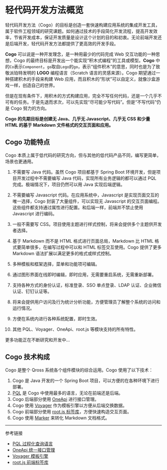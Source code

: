 # 轻代码开发方法概览

轻代码开发方法（Cogo）的目标是创造一套快速构建应用系统的集成开发工具，属于软件工程领域的研究课题。如何通过技术的手段简化开发流程，提高开发效率，节省开发成本，保证开发质量是设计这个计划的目的和初衷。无论前端开发还是后端开发，轻代码开发方法都提供了更高效的开发手段。

**Cogo** 可以说是一种开发理念，是一种用最少的代码完成 Web 交互功能的一种思想，Cogo 的最终目标是开发出一个能实现“积木式编程”的工具或模型。**Cogo** 中的`Co`表示`Component`，`go`取自`Lego`的`go`，表示“组件积木”的意思，同时也是为了致敬派珀特发明的 **LOGO** 编程语言（Scratch 语言的灵感来源）。Cogo 期望通过一种搭建积木的手段来构建 Web 应用，而且积木的“形状”可以自定义，就像沙盒游戏一样，创造自己的世界。

但是在现有条件下，用积木的方式构建应用，完全不写任何代码，还是一个几乎不可有的任务。于是先退而求次，可以先实现“尽可能少写代码”。但是“不写代码”仍是 Cogo 努力的方向。

**Cogo 的先期目标是创建无 Java、几乎无 Javascript、几乎无 CSS 和少量 HTML 的基于 Markdown 文件格式的交互页面和应用。**

## Cogo 功能特点

Cogo 本质上属于低代码的研究方向，但与其他的低代码产品不同，编写更简单，场景也更通用。

1. 不需要写 Java 代码。虽然 Cogo 项目都基于 Spring Boot 环境开发，但是项目开发过程中不需要编写 Java 代码，实现所有业务逻辑的都可以通过 PQL 完成。极端情况下，项目仍然可以用 Java 实现后端逻辑。

2. 不需要编写 Javascript 代码。在应用系统中，Javascript 是实现页面交互的唯一选择，Cogo 封装了大量组件，可以实现无 Javascript 的交互页面编程。这些组件都支持通过属性进行配置。和后端一样，前端并不禁止使用 Javascript 进行编码。

3. 一般不需要写 CSS。项目使用主题进行样式控制，将来会提供多个主题供开发者选择。

4. 基于 Markdown 而不是 HTML 格式进行页面总局，Markdown 比 HTML 格式要简单很多，在编写过程中可以和 HTML 标签交互使用。Cogo 提供了更多 Markdown 语法扩展以满足更多的格式或样式控制。

5. 多种模板和框架选择，菜单和功能项可编辑。

6. 通过图形界面在线即时编辑，即时应用，无需要重启系统，无需重新部署。

7. 支持各种方式的身份认证，标准登录、SSO 单点登录、LDAP 认证、企业微信认证、钉钉认证等。

8. 将来会提供用户访问及行为统计分析功能，方便管理员了解整个系统的访问和运行情况。

9. 方便在系统内进行各种系统配置，即时生效。

10. 其他 PQL、Voyager、OneApi、root.js 等模块支持的所有特性。

更多功能正在不断研究和开发中...

## Cogo 技术构成

Cogo 是整个 Qross 系统各个组件模块的综合运用。Cogo 使用了以下技术：

1. Cogo 是 Java 开发的一个 Spring Boot 项目，可以方便的在各种环境下进行部署。
2. [PQL](/pql/overview.md) 是 Cogo 中使用最多的语言，无论在前端还是后端。
2. Cogo 后端部分使用 [OneApi](/oneapi/overview.md) 进行接口管理。
3. Cogo 使用 [Voyager](/voyager/overview.md) 作为模板引擎以方便从后端交换数据。
4. Cogo 前端部分使用 [root.js 标签库](/oneapi/overview.md)，方便快速构造交互页面。
5. Cogo 使用 [Marker](/voyager/marker.md) 来转化 Markdown 文档格式。

---
参考链接

* [PQL 过程化查询语言](/pql/overview.md)
* [OneApi 统一接口管理](/oneapi/overview.md)
* [Voyager 模板引擎](/voyager/overview.md)
* [root.js 前端标签库](/root.js/overview.md)

